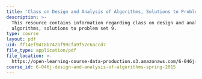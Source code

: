 ```yaml
---
title: 'Class on Design and Analysis of Algorithms, Solutions to Problem Set 9'
description: >-
  This resource contains information regarding class on design and analysis of
  algorithms, solutions to problem set 9.
type: course
layout: pdf
uid: ff14ef9418b742bf99cfa9f52c6accd7
file_type: application/pdf
file_location: >-
  https://open-learning-course-data-production.s3.amazonaws.com/6-046j-design-and-analysis-of-algorithms-spring-2015/ff14ef9418b742bf99cfa9f52c6accd7_MIT6_046JS15_pset9sols.pdf
course_id: 6-046j-design-and-analysis-of-algorithms-spring-2015
---
```

